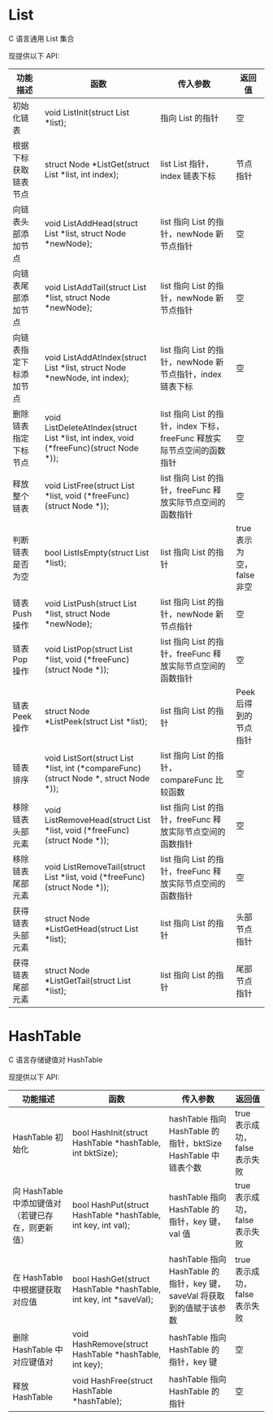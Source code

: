 # List
C 语言通用 List 集合

现提供以下 API:



| 功能描述               | 函数                                                         | 传入参数                                                     | 返回值                    |
| ---------------------- | ------------------------------------------------------------ | ------------------------------------------------------------ | ------------------------- |
| 初始化链表               | void ListInit(struct List *list);                            | 指向 List 的指针                                             | 空                        |
| 根据下标获取链表节点   | struct Node *ListGet(struct List *list, int index);          | list List 指针，index 链表下标                               | 节点指针                  |
| 向链表头部添加节点     | void ListAddHead(struct List *list, struct Node *newNode);   | list 指向 List 的指针，newNode 新节点指针                    | 空                        |
| 向链表尾部添加节点     | void ListAddTail(struct List *list, struct Node *newNode);   | list 指向 List 的指针，newNode 新节点指针                    | 空                        |
| 向链表指定下标添加节点 | void ListAddAtIndex(struct List *list, struct Node *newNode, int index); | list 指向 List 的指针，newNode 新节点指针，index 链表下标    | 空                        |
| 删除链表指定下标节点   | void ListDeleteAtIndex(struct List *list, int index, void (*freeFunc)(struct Node *)); | list 指向 List 的指针，index 下标，freeFunc 释放实际节点空间的函数指针 | 空                        |
| 释放整个链表           | void ListFree(struct List *list, void (*freeFunc)(struct Node *)); | list 指向 List 的指针，freeFunc 释放实际节点空间的函数指针   | 空                        |
| 判断链表是否为空       | bool ListIsEmpty(struct List *list);                         | list 指向 List 的指针                                        | true 表示为空，false 非空 |
| 链表 Push 操作         | void ListPush(struct List *list, struct Node *newNode);      | list 指向 List 的指针，newNode 新节点指针                    | 空                        |
| 链表 Pop 操作          | void ListPop(struct List *list, void (*freeFunc)(struct Node *)); | list 指向 List 的指针，freeFunc 释放实际节点空间的函数指针   | 空                        |
| 链表 Peek 操作         | struct Node *ListPeek(struct List *list);                    | list 指向 List 的指针                                        | Peek 后得到的节点指针     |
| 链表排序               | void ListSort(struct List *list, int (*compareFunc)(struct Node *, struct Node *)); | list 指向 List 的指针，compareFunc 比较函数                  | 空                        |
| 移除链表头部元素 | void ListRemoveHead(struct List *list, void (*freeFunc)(struct Node *)); | list 指向 List 的指针，freeFunc 释放实际节点空间的函数指针 | 空 |
| 移除链表尾部元素 | void ListRemoveTail(struct List *list, void (*freeFunc)(struct Node *)); | list 指向 List 的指针，freeFunc 释放实际节点空间的函数指针 | 空 |
| 获得链表头部元素 | struct Node *ListGetHead(struct List *list); | list 指向 List 的指针 | 头部节点指针 |
| 获得链表尾部元素 | struct Node *ListGetTail(struct List *list); | list 指向 List 的指针 | 尾部节点指针 |

# HashTable

C 语言存储键值对 HashTable

现提供以下 API:

| 功能描述                                          | 函数                                                         | 传入参数                                                     | 返回值                        |
| ------------------------------------------------- | ------------------------------------------------------------ | ------------------------------------------------------------ | ----------------------------- |
| HashTable 初始化                                  | bool HashInit(struct HashTable *hashTable, int bktSize);     | hashTable 指向 HashTable 的指针，bktSize HashTable 中链表个数 | true 表示成功，false 表示失败 |
| 向 HashTable 中添加键值对（若键已存在，则更新值） | bool HashPut(struct HashTable *hashTable, int key, int val); | hashTable 指向 HashTable 的指针，key 键，val 值              | true 表示成功，false 表示失败 |
| 在 HashTable 中根据键获取对应值                   | bool HashGet(struct HashTable *hashTable, int key, int *saveVal); | hashTable 指向 HashTable 的指针，key 键，saveVal 将获取到的值赋于该参数 | true 表示成功，false 表示失败 |
| 删除 HashTable 中对应键值对                       | void HashRemove(struct HashTable *hashTable, int key);       | hashTable 指向 HashTable 的指针，key 键                      | 空                            |
| 释放 HashTable                                    | void HashFree(struct HashTable *hashTable);                  | hashTable 指向 HashTable 的指针                              | 空                            |

